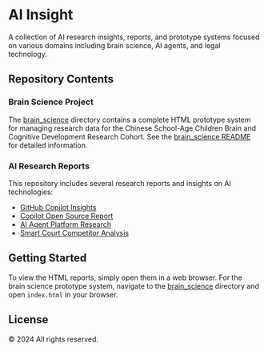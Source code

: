 # AI Insight

A collection of AI research insights, reports, and prototype systems focused on various domains including brain science, AI agents, and legal technology.

## Repository Contents

### Brain Science Project
The [brain_science](/brain_science) directory contains a complete HTML prototype system for managing research data for the Chinese School-Age Children Brain and Cognitive Development Research Cohort. See the [brain_science README](/brain_science/README.md) for detailed information.

### AI Research Reports
This repository includes several research reports and insights on AI technologies:

- [GitHub Copilot Insights](github_copilot_insight.html)
- [Copilot Open Source Report](copilot_opensource_report.html)
- [AI Agent Platform Research](research_ai_agent_platform.html)
- [Smart Court Competitor Analysis](smart_court_competitor_analysis_report.html)

## Getting Started

To view the HTML reports, simply open them in a web browser. For the brain science prototype system, navigate to the [brain_science](/brain_science) directory and open `index.html` in your browser.

## License

© 2024 All rights reserved.